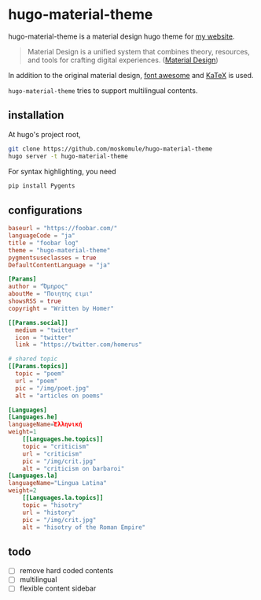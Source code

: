 # hugo-material-theme

hugo-material-theme is a material design hugo theme for [my website](https://mosko.tokyo).

> Material Design is a unified system that combines theory, resources, and tools for crafting digital experiences. ([Material Design](https://material.io/))

In addition to the original material design, [font awesome](http://fontawesome.io/) and [KaTeX](https://github.com/Khan/KaTeX) is used.

`hugo-material-theme` tries to support multilingual contents.

## installation

At hugo's project root,

```bash
git clone https://github.com/moskomule/hugo-material-theme
hugo server -t hugo-material-theme
```

For syntax highlighting, you need

```bash
pip install Pygents
```

## configurations

```toml
baseurl = "https://foobar.com/"
languageCode = "ja"
title = "foobar log"
theme = "hugo-material-theme"
pygmentsuseclasses = true
DefaultContentLanguage = "ja"

[Params]
author = "Ὅμηρος"
aboutMe = "Ποιητης ειμι"
showsRSS = true
copyright = "Written by Homer"

[[Params.social]]
  medium = "twitter"
  icon = "twitter"
  link = "https://twitter.com/homerus"

# shared topic
[[Params.topics]]
  topic = "poem"
  url = "poem"
  pic = "/img/poet.jpg"
  alt = "articles on poems"

[Languages]
[Languages.he]
languageName=Ἑλληνική
weight=1
    [[Languages.he.topics]]
    topic = "criticism"
    url = "criticism"
    pic = "/img/crit.jpg"
    alt = "criticism on barbaroi"
[Languages.la]
languageName="Lingua Latina"
weight=2
    [[Languages.la.topics]]
    topic = "hisotry"
    url = "history"
    pic = "/img/crit.jpg"
    alt = "hisotry of the Roman Empire"
```

## todo

- [ ] remove hard coded contents
- [ ] multilingual
- [ ] flexible content sidebar

